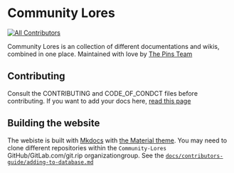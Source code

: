 # Community Lores
<!-- ALL-CONTRIBUTORS-BADGE:START - Do not remove or modify this section -->
[![All Contributors](https://img.shields.io/badge/all_contributors-1-orange.svg?style=flat-square)](#contributors-)
<!-- ALL-CONTRIBUTORS-BADGE:END -->

Community Lores is an collection of different documentations and wikis, combined in one place. Maintained with love by [The Pins Team](https://)

## Contributing

Consult the CONTRIBUTING and CODE_OF_CONDCT files before contributing. If you want to add your docs here, [read this page](https://community-lores.github.io)

## Building the website

The webiste is built with [Mkdocs](https://mkdocs.org) with [the Material theme](https://squidfunk.github.io/mkdocs-material). You may need to clone different repositories within the `Community-Lores` GitHub/GitLab.com/git.rip organizationgroup. See the [`docs/contributors-guide/adding-to-database.md`](https://community-lores.github.io/contributors-guides/adding-to-database)
